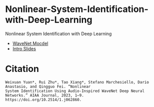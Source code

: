 # Nonlinear-System-Identification-with-Deep-Learning
Nonlinear System Identification with Deep Learning

- [WaveNet Mocdel](https://colab.research.google.com/drive/1ktQamQBzkiXG50qU41rRbzYZtb8NV3-w?usp=sharing)
- [Intro Slides](https://nonlinear-system-identif-qh9wpn9.gamma.site/)

# Citation
```
Weixuan Yuan*, Rui Zhu*, Tao Xiang*, Stefano Marchesiello, Dario Anastasio, and Qingguo Fei. “Nonlinear
System Identification Using Audio-Inspired WaveNet Deep Neural Networks.” AIAA Journal, 2023, 1–9.
https://doi.org/10.2514/1.j062860.
```
